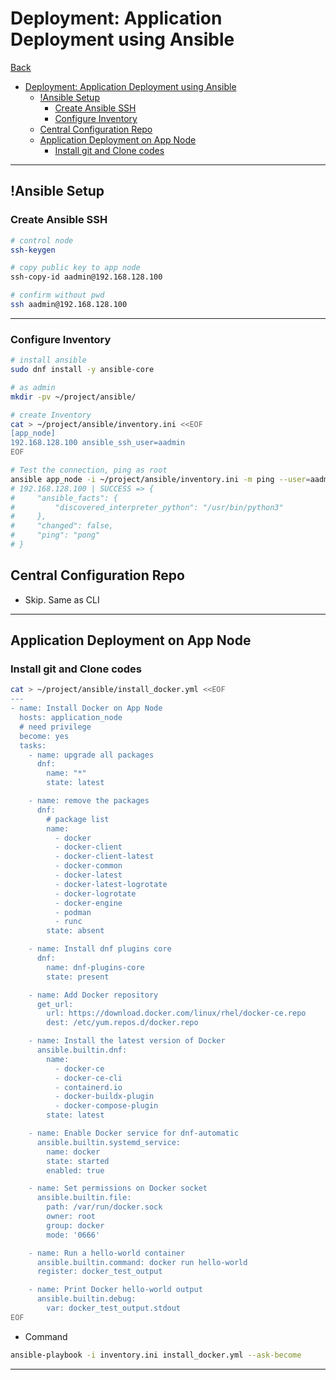 # Deployment: Application Deployment using Ansible

[Back](../../../README.md)

- [Deployment: Application Deployment using Ansible](#deployment-application-deployment-using-ansible)
  - [!Ansible Setup](#ansible-setup)
    - [Create Ansible SSH](#create-ansible-ssh)
    - [Configure Inventory](#configure-inventory)
  - [Central Configuration Repo](#central-configuration-repo)
  - [Application Deployment on App Node](#application-deployment-on-app-node)
    - [Install git and Clone codes](#install-git-and-clone-codes)

---

## !Ansible Setup

### Create Ansible SSH

```sh
# control node
ssh-keygen

# copy public key to app node
ssh-copy-id aadmin@192.168.128.100

# confirm without pwd
ssh aadmin@192.168.128.100
```

---

### Configure Inventory

```sh
# install ansible
sudo dnf install -y ansible-core

# as admin
mkdir -pv ~/project/ansible/

# create Inventory
cat > ~/project/ansible/inventory.ini <<EOF
[app_node]
192.168.128.100 ansible_ssh_user=aadmin
EOF

# Test the connection, ping as root
ansible app_node -i ~/project/ansible/inventory.ini -m ping --user=aadmin
# 192.168.128.100 | SUCCESS => {
#     "ansible_facts": {
#         "discovered_interpreter_python": "/usr/bin/python3"
#     },
#     "changed": false,
#     "ping": "pong"
# }
```

## Central Configuration Repo

- Skip. Same as CLI

---

## Application Deployment on App Node

### Install git and Clone codes

```sh
cat > ~/project/ansible/install_docker.yml <<EOF
---
- name: Install Docker on App Node
  hosts: application_node
  # need privilege
  become: yes
  tasks:
    - name: upgrade all packages
      dnf:
        name: "*"
        state: latest

    - name: remove the packages
      dnf:
        # package list
        name:
          - docker
          - docker-client
          - docker-client-latest
          - docker-common
          - docker-latest
          - docker-latest-logrotate
          - docker-logrotate
          - docker-engine
          - podman
          - runc
        state: absent

    - name: Install dnf plugins core
      dnf:
        name: dnf-plugins-core
        state: present

    - name: Add Docker repository
      get_url:
        url: https://download.docker.com/linux/rhel/docker-ce.repo
        dest: /etc/yum.repos.d/docker.repo

    - name: Install the latest version of Docker
      ansible.builtin.dnf:
        name:
          - docker-ce
          - docker-ce-cli
          - containerd.io
          - docker-buildx-plugin
          - docker-compose-plugin
        state: latest

    - name: Enable Docker service for dnf-automatic
      ansible.builtin.systemd_service:
        name: docker
        state: started
        enabled: true

    - name: Set permissions on Docker socket
      ansible.builtin.file:
        path: /var/run/docker.sock
        owner: root
        group: docker
        mode: '0666'

    - name: Run a hello-world container
      ansible.builtin.command: docker run hello-world
      register: docker_test_output

    - name: Print Docker hello-world output
      ansible.builtin.debug:
        var: docker_test_output.stdout
EOF
```

- Command

```sh
ansible-playbook -i inventory.ini install_docker.yml --ask-become
```

---

